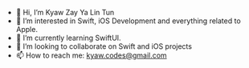 - 👋 Hi, I’m Kyaw Zay Ya Lin Tun
- 👀 I’m interested in Swift, iOS Development and everything related to Apple.
- 🌱 I’m currently learning SwiftUI.
- 💞️ I’m looking to collaborate on Swift and iOS projects
- 📫 How to reach me: kyaw.codes@gmail.com

<!---
kyawzayyalintun-codigo/kyawzayyalintun-codigo is a ✨ special ✨ repository because its `README.md` (this file) appears on your GitHub profile.
You can click the Preview link to take a look at your changes.
--->
